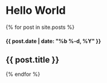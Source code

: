 ---
---

# Hello World

{% for post in site.posts %}

  #### {{ post.date | date: "%b %-d, %Y" }}

  ## {{ post.title }}

{% endfor %}
